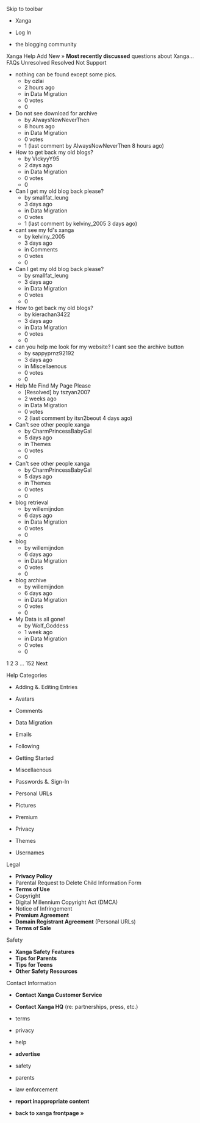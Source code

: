 Skip to toolbar

*   Xanga

*   Log In

*   the blogging community

Xanga Help Add New » **Most recently discussed** questions about Xanga… FAQs Unresolved Resolved Not Support

*   nothing can be found except some pics.
    *   by ozlai
    *   2 hours ago
    *   in Data Migration
    *   0 votes
    *   0
*   Do not see download for archive
    *   by AlwaysNowNeverThen
    *   8 hours ago
    *   in Data Migration
    *   0 votes
    *   1 (last comment by AlwaysNowNeverThen 8 hours ago)
*   How to get back my old blogs?
    *   by VIckyyY95
    *   2 days ago
    *   in Data Migration
    *   0 votes
    *   0
*   Can I get my old blog back please?
    *   by smallfat\_leung
    *   3 days ago
    *   in Data Migration
    *   0 votes
    *   1 (last comment by kelviny\_2005 3 days ago)
*   cant see my fd's xanga
    *   by kelviny\_2005
    *   3 days ago
    *   in Comments
    *   0 votes
    *   0
*   Can I get my old blog back please?
    *   by smallfat\_leung
    *   3 days ago
    *   in Data Migration
    *   0 votes
    *   0
*   How to get back my old blogs?
    *   by kierachan3422
    *   3 days ago
    *   in Data Migration
    *   0 votes
    *   0
*   can you help me look for my website? I cant see the archive button
    *   by sappyprnz92192
    *   3 days ago
    *   in Miscellaenous
    *   0 votes
    *   0
*   Help Me Find My Page Please
    *   \[Resolved\] by tszyan2007
    *   2 weeks ago
    *   in Data Migration
    *   0 votes
    *   2 (last comment by itsn2beout 4 days ago)
*   Can't see other people xanga
    *   by CharmPrincessBabyGal
    *   5 days ago
    *   in Themes
    *   0 votes
    *   0
*   Can't see other people xanga
    *   by CharmPrincessBabyGal
    *   5 days ago
    *   in Themes
    *   0 votes
    *   0
*   blog retrieval
    *   by willemijndon
    *   6 days ago
    *   in Data Migration
    *   0 votes
    *   0
*   blog
    *   by willemijndon
    *   6 days ago
    *   in Data Migration
    *   0 votes
    *   0
*   blog archive
    *   by willemijndon
    *   6 days ago
    *   in Data Migration
    *   0 votes
    *   0
*   My Data is all gone!
    *   by Wolf\_Goddess
    *   1 week ago
    *   in Data Migration
    *   0 votes
    *   0

1 2 3 ... 152 Next

Help Categories

*   Adding &. Editing Entries
*   Avatars
*   Comments
*   Data Migration
*   Emails
*   Following
*   Getting Started
*   Miscellaenous

*   Passwords &. Sign-In
*   Personal URLs
*   Pictures
*   Premium
*   Privacy
*   Themes
*   Usernames

Legal

*   **Privacy Policy**
*   Parental Request to Delete Child Information Form
*   **Terms of Use**
*   Copyright
*   Digital Millennium Copyright Act (DMCA)
*   Notice of Infringement
*   **Premium Agreement**
*   **Domain Registrant Agreement** (Personal URLs)
*   **Terms of Sale**

Safety

*   **Xanga Safety Features**
*   **Tips for Parents**
*   **Tips for Teens**
*   **Other Safety Resources**

Contact Information

*   **Contact Xanga Customer Service**
*   **Contact Xanga HQ** (re: partnerships, press, etc.)

*   terms
*   privacy
*   help
*   **advertise**

*   safety
*   parents
*   law enforcement
*   **report inappropriate content**

*   **back to xanga frontpage »**